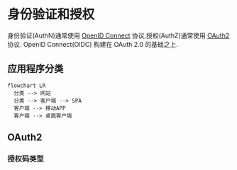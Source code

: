 # 身份验证和授权

身份验证(AuthN)通常使用 [OpenID Connect](https://openid.net/developers/discover-openid-and-openid-connect/) 协议,授权(AuthZ)通常使用 [OAuth2](https://datatracker.ietf.org/doc/html/rfc6749) 协议. OpenID Connect(OIDC) 构建在 OAuth 2.0 的基础之上.

## 应用程序分类

```mermaid
flowchart LR
  分类 --> 网站
  分类 --> 客户端 --> SPA
  客户端 --> 移动APP
  客户端 --> 桌面客户端
```

## OAuth2

### 授权码类型
